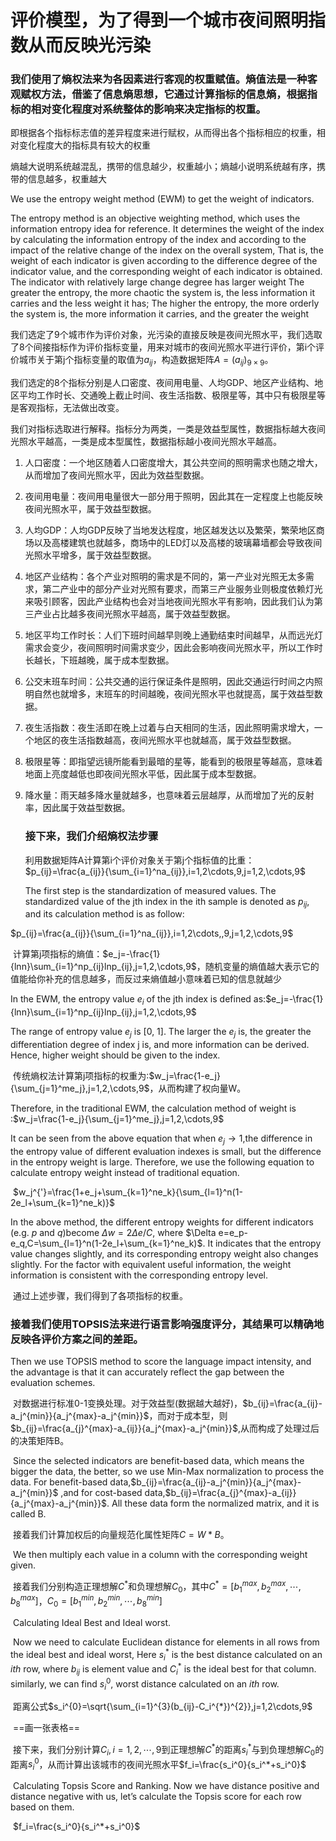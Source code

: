 # 评价模型，为了得到一个城市夜间照明指数从而反映光污染

### 我们使用了熵权法来为各因素进行客观的权重赋值。熵值法是一种客观赋权方法，借鉴了**信息熵**思想，它通过计算指标的信息熵，根据指标的相对变化程度对系统整体的影响来决定指标的权重。

即根据各个指标标志值的差异程度来进行赋权，从而得出各个指标相应的权重，相对变化程度大的指标具有较大的权重

熵越大说明系统越混乱，携带的信息越少，权重越小；熵越小说明系统越有序，携带的信息越多，权重越大

We use the entropy weight method (EWM) to get the weight of indicators.

The entropy method is an objective weighting method, which uses the information entropy idea for reference. It determines the weight of the index by calculating the information entropy of the index and according to the impact of the relative change of the index on the overall system,
That is, the weight of each indicator is given according to the difference degree of the indicator value, and the corresponding weight of each indicator is obtained. The indicator with relatively large change degree has larger weight
The greater the entropy, the more chaotic the system is, the less information it carries and the less weight it has; The higher the entropy, the more orderly the system is, the more information it carries, and the greater the weight

​		我们选定了9个城市作为评价对象，光污染的直接反映是夜间光照水平，我们选取了8个间接指标作为评价指标变量，用来对城市的夜间光照水平进行评价，第i个评价城市关于第j个指标变量的取值为$a_{ij}$，构造数据矩阵$A=(a_{ij})_{9×9}$。

​		我们选定的8个指标分别是人口密度、夜间用电量、人均GDP、地区产业结构、地区平均工作时长、交通晚上截止时间、夜生活指数、极限星等，其中只有极限星等是客观指标，无法做出改变。

​		我们对指标选取进行解释。指标分为两类，一类是效益型属性，数据指标越大夜间光照水平越高，一类是成本型属性，数据指标越小夜间光照水平越高。

1. 人口密度：一个地区随着人口密度增大，其公共空间的照明需求也随之增大，从而增加了夜间光照水平，因此为效益型数据。

2. 夜间用电量：夜间用电量很大一部分用于照明，因此其在一定程度上也能反映夜间光照水平，属于效益型数据。

3. 人均GDP：人均GDP反映了当地发达程度，地区越发达以及繁荣，繁荣地区商场以及高楼建筑也就越多，商场中的LED灯以及高楼的玻璃幕墙都会导致夜间光照水平增多，属于效益型数据。

4. 地区产业结构：各个产业对照明的需求是不同的，第一产业对光照无太多需求，第二产业中的部分产业对光照有要求，而第三产业服务业则极度依赖灯光来吸引顾客，因此产业结构也会对当地夜间光照水平有影响，因此我们认为第三产业占比越多夜间光照水平越高，属于效益型数据。

5. 地区平均工作时长：人们下班时间越早则晚上通勤结束时间越早，从而远光灯需求会变少，夜间照明时间需求变少，因此会影响夜间光照水平，所以工作时长越长，下班越晚，属于成本型数据。

6. 公交末班车时间：公共交通的运行保证条件是照明，因此交通运行时间之内照明自然也就增多，末班车的时间越晚，夜间光照水平也就提高，属于效益型数据。

7. 夜生活指数：夜生活即在晚上过着与白天相同的生活，因此照明需求增大，一个地区的夜生活指数越高，夜间光照水平也就越高，属于效益型数据。

8. 极限星等：即指望远镜所能看到最暗的星等，能看到的极限星等越高，意味着地面上亮度越低也即夜间光照水平低，因此属于成本型数据。

9. 降水量：雨天越多降水量就越多，也意味着云层越厚，从而增加了光的反射率，因此属于效益型数据。

   ### 接下来，我们介绍熵权法步骤

   利用数据矩阵A计算第i个评价对象关于第j个指标值的比重：$p_{ij}=\frac{a_{ij}}{\sum_{i=1}^na_{ij}},i=1,2\cdots,9,j=1,2,\cdots,9$

   The first step is the standardization of measured values. The standardized value of the jth index in the ith sample is denoted as $p_{ij}$, and its calculation method is as follow:

$p_{ij}=\frac{a_{ij}}{\sum_{i=1}^na_{ij}},i=1,2\cdots,,9,j=1,2,\cdots,9$

​		计算第j项指标的熵值：$e_j=-\frac{1}{lnn}\sum_{i=1}^np_{ij}lnp_{ij},j=1,2,\cdots,9$，随机变量的熵值越大表示它的值能给你补充的信息越多，而反过来熵值越小意味着已知的信息就越少

In the EWM, the entropy value $e_i$ of the jth index is defined as:$e_j=-\frac{1}{lnn}\sum_{i=1}^np_{ij}lnp_{ij},j=1,2,\cdots,9$

The range of entropy value $e_j$ is [0, 1]. The larger the $e_j$ is, the greater the differentiation degree of index j is, and more information can be derived. Hence, higher weight should be given to the index. 

​		传统熵权法计算第j项指标的权重为:$w_j=\frac{1-e_j}{\sum_{j=1}^me_j},j=1,2,\cdots,9$，从而构建了权向量W。

Therefore, in the traditional EWM, the calculation method of weight is :$w_j=\frac{1-e_j}{\sum_{j=1}^me_j},j=1,2,\cdots,9$

It can be seen from the above equation that when $e_j\rightarrow1$,the difference in the entropy value of different evaluation indexes is small, but the difference in the entropy weight is large. Therefore, we use the following equation to calculate entropy weight instead of traditional equation.

​		$w_j^{'}=\frac{1+e_j+\sum_{k=1}^ne_k}{\sum_{l=1}^n(1-2e_l+\sum_{k=1}^ne_k)}$

In the above method, the different entropy weights for different indicators (e.g. *p* and *q*)become $\Delta w=2\Delta e/C$, where $\Delta e=e_p-e_q,C=\sum_{l=1}^n(1-2e_l+\sum_{k=1}^ne_k)$. It indicates that the entropy value changes slightly, and its corresponding entropy weight also changes slightly. For the factor with equivalent useful information, the weight information is consistent with the corresponding entropy level.

​		通过上述步骤，我们得到了各项指标的权重。

### 接着我们使用TOPSIS法来进行语言影响强度评分，其结果可以精确地反映各评价方案之间的差距。

Then we use TOPSIS method to score the language impact intensity, and the advantage is that it can accurately reflect the gap between the evaluation schemes.

​		对数据进行标准0-1变换处理。对于效益型(数据越大越好)，$b_{ij}=\frac{a_{ij}-a_j^{min}}{a_j^{max}-a_j^{min}}$，而对于成本型，则$b_{ij}=\frac{a_{j}^{max}-a_{ij}}{a_j^{max}-a_j^{min}}$,从而构成了处理过后的决策矩阵B。

​		Since the selected indicators are benefit-based data, which means the bigger the data, the better, so we use Min-Max normalization to process the data. For benefit-based data,$b_{ij}=\frac{a_{ij}-a_j^{min}}{a_j^{max}-a_j^{min}}$ ,and for cost-based data,$b_{ij}=\frac{a_{j}^{max}-a_{ij}}{a_j^{max}-a_j^{min}}$. All these data form the normalized matrix, and it is called B.

​		接着我们计算加权后的向量规范化属性矩阵$C=W*B$。

​		We then multiply each value in a column with the corresponding weight given.

​		接着我们分别构造正理想解$C^*$和负理想解$C_0$，其中$C^*=[b_1^{max},b_2^{max},\cdots,b_8^{max}]$，$C_0=[b_1^{min},b_2^{min},\cdots,b_8^{min}]$

​		Calculating Ideal Best and Ideal worst.

​		Now we need to calculate Euclidean distance for elements in all rows from the ideal best and ideal worst, Here $s_i^*$ is the best distance calculated on an *ith* row, where $b_{ij}$ is element value and $C_i^{*}$ is the ideal best for that column. similarly, we can find $s_i^0$, worst distance calculated on an *ith* row.

​		距离公式$s_i^{0}=\sqrt{\sum_{i=1}^{3}(b_{ij}-C_i^{*})^{2}},j=1,2\cdots,9$

​		==画一张表格==

​		接下来，我们分别计算$C_i,i=1,2,\cdots,9$到正理想解$C^*$的距离$s_i^*$与到负理想解$C_0$的距离$s_i^0$，从而计算出该城市的夜间光照水平$f_i=\frac{s_i^0}{s_i^*+s_i^0}$

​		Calculating Topsis Score and Ranking. Now we have distance positive and distance negative with us, let’s calculate the Topsis score for each row based on them.

​		$f_i=\frac{s_i^0}{s_i^*+s_i^0}$

